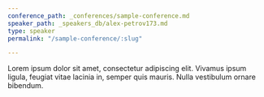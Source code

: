 ```yaml
---
conference_path: _conferences/sample-conference.md
speaker_path: _speakers_db/alex-petrov173.md
type: speaker
permalink: "/sample-conference/:slug"

---
```

Lorem ipsum dolor sit amet, consectetur adipiscing elit. Vivamus ipsum ligula, feugiat vitae lacinia in, semper quis mauris. Nulla vestibulum ornare bibendum.